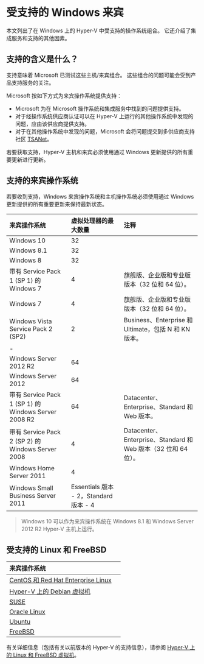 # 受支持的 Windows 来宾

本文列出了在 Windows 上的 Hyper-V 中受支持的操作系统组合。 它还介绍了集成服务和支持的其他因素。

## 支持的含义是什么？

支持意味着 Microsoft 已测试这些主机/来宾组合。 这些组合的问题可能会受到产品支持服务的关注。

Microsoft 按如下方式为来宾操作系统提供支持：
* Microsoft 为在 Microsoft 操作系统和集成服务中找到的问题提供支持。
* 对于经操作系统供应商认证可以在 Hyper-V 上运行的其他操作系统中发现的问题，应由该供应商提供支持。
* 对于在其他操作系统中发现的问题，Microsoft 会将问题提交到多供应商支持社区 [TSANet](http://www.tsanet.org/)。

若要获取支持，Hyper-V 主机和来宾必须使用通过 Windows 更新提供的所有重要更新进行更新。

## 支持的来宾操作系统

若要收到支持，Windows 来宾操作系统和主机操作系统必须使用通过 Windows 更新提供的所有重要更新来保持最新状态。

| 来宾操作系统| 虚拟处理器的最大数量| 注释|
|:-----|:-----|:-----|
| Windows 10| 32| |
| Windows 8.1| 32| |
| Windows 8| 32| |
| 带有 Service Pack 1 (SP 1) 的 Windows 7| 4| 旗舰版、企业版和专业版版本（32 位和 64 位）。|
| Windows 7| 4| 旗舰版、企业版和专业版版本（32 位和 64 位）。|
| Windows Vista Service Pack 2 (SP2)| 2| Business、Enterprise 和 Ultimate，包括 N 和 KN 版本。|
| -| | |
| Windows Server 2012 R2| 64| |
| Windows Server 2012| 64| |
| 带有 Service Pack 1 (SP 1) 的 Windows Server 2008 R2| 64| Datacenter、Enterprise、Standard 和 Web 版本。|
| 带有 Service Pack 2 (SP 2) 的 Windows Server 2008| 4| Datacenter、Enterprise、Standard 和 Web 版本（32 位和 64 位）。|
| Windows Home Server 2011| 4| |
| Windows Small Business Server 2011| Essentials 版本 - 2，Standard 版本 - 4| |

>Windows 10 可以作为来宾操作系统在 Windows 8.1 和 Windows Server 2012 R2 Hyper-V 主机上运行。

## 受支持的 Linux 和 FreeBSD

| 来宾操作系统| |
|:-----|:------|
| [CentOS 和 Red Hat Enterprise Linux ](https://technet.microsoft.com/library/dn531026.aspx)| |
| [Hyper-V 上的 Debian 虚拟机](https://technet.microsoft.com/library/dn614985.aspx)| |
| [SUSE](https://technet.microsoft.com/en-us/library/dn531027.aspx)| |
| [Oracle Linux](https://technet.microsoft.com/en-us/library/dn609828.aspx)| |
| [Ubuntu](https://technet.microsoft.com/en-us/library/dn531029.aspx)| |
| [FreeBSD](https://technet.microsoft.com/library/dn848318.aspx)| |

有关详细信息（包括有关以前版本的 Hyper-V 的支持信息），请参阅 [Hyper-V 上的 Linux 和 FreeBSD 虚拟机](https://technet.microsoft.com/library/dn531030.aspx)。




<!--HONumber=Dec15_HO1-->
